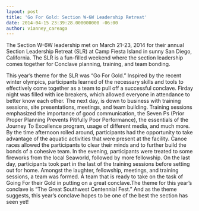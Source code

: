 ```yaml
---
layout: post
title: 'Go For Gold: Section W-6W Leadership Retreat'
date: 2014-04-15 23:39:28.000000000 -06:00
author: vianney_careaga
---
```


The Section W-6W leadership met on March 21-23, 2014 for their annual Section Leadership
Retreat (SLR) at Camp Fiesta Island in sunny San Diego, California. The SLR is a fun-filled
weekend where the section leadership comes together for Conclave planning, training, and
team bonding.

<!--more-->

This year’s theme for the SLR was “Go For Gold.” Inspired by the recent winter
olympics, participants learned of the necessary skills and tools to effectively come together
as a team to pull off a successful conclave. Firday night was filled with ice breakers, which
allowed everyone in attendance to better know each other. The next day, is down to business
with training sessions, site presentations, meetings, and team building. Training sessions
emphasized the importance of good communication, the Seven Ps (Prior Proper Planning
Prevents Pitifully Poor Performance), the essentials of the Journey To Excellence program,
usage of different media, and much more. By the time afternoon rolled around, participants
had the opportunity to take advantage of the aquatic activities that were present at the facility.
Canoe races allowed the participants to clear their minds and to further build the bonds of
a cohesive team. In the evening, participants were treated to some fireworks from the local
Seaworld, followed by more fellowship. On the last day, participants took part in the last of the
training sessions before setting out for home. Amongst the laughter, fellowship, meetings, and
training sessions, a team was formed. A team that is ready to take on the task of Going For their
Gold in putting on a great conclave.The theme for this year’s conclave is “The Great Southwest
Centennial Fest.” And as the theme suggests, this year’s conclave hopes to be one of the best
the section has seen yet!
